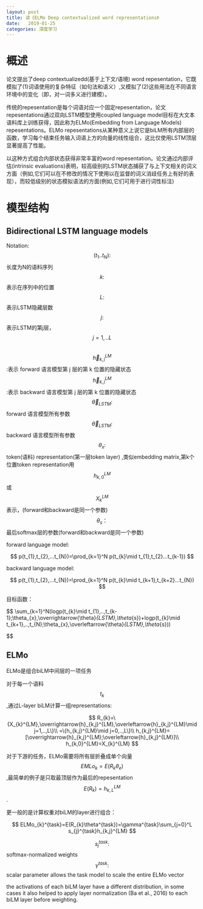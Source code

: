 ```yaml
---
layout: post
title: 读《ELMo Deep contextualized word representations》
date:   2019-01-25
categories: 深度学习
---  
```


# 概述  

论文提出了deep contextualizedd(基于上下文/语境) word repesentation，它既模拟了(1)词语使用的复杂特征（如句法和语义）,又模拟了(2)这些用法在不同语言环境中的变化（即，对一词多义进行建模）。   

传统的repesentation是每个词语对应一个固定repesentation，论文repesentations通过双向LSTM模型使用coupled language model目标在大文本语料库上训练获得，因此称为ELMo(Embedding from Language Models) repesentations。ELMo repesentations从某种意义上说它是biLM所有内部层的函数，学习每个结束任务输入词语上方的向量的线性组合，这比仅使用LSTM顶层显著提高了性能。   

以这种方式组合内部状态获得非常丰富的word repesentation。论文通过内部评估(intrinsic evaluations)表明，较高级别的LSTM状态捕获了与上下文相关的词义方面（例如,它们可以在不修改的情况下使用以在监督的词义消歧任务上有好的表现），而较低级别的状态模拟语法的方面(例如,它们可用于进行词性标注)

# 模型结构  

## Bidirectional LSTM language models 

Notation:    
$$(t_{1}..t_{N}):$$长度为N的语料序列      
$$k:$$表示在序列中的位置    
$$L:$$表示LSTM隐藏层数    
$$j:$$表示LSTM的第j层，$$j=1,..L$$    
$$\overrightarrow{h}_{k,j}^{LM}$$:表示 forward 语言模型第 j 层的第 k 位置的隐藏状态     
$$\overleftarrow{h}_{k,j}^{LM}$$:表示 backward 语言模型第 j 层的第 k 位置的隐藏状态     
$$\overrightarrow{\theta}_{LSTM}:$$forward 语言模型所有参数    
$$\overleftarrow{\theta}_{LSTM}:$$backward 语言模型所有参数    
$$\theta_{x} :$$token(语料) representation(第一层token layer) ,类似embedding matrix,第k个位置token representation用$$h_{k,0}^{LM}$$或$$X_{k}^{LM}$$表示，(forward和backward是同一个参数)   
$$\theta_{s}：$$最后softmax层的参数(forward和backward是同一个参数)   

forward language model:   

$$
p(t_{1},t_{2},...t_{N})=\prod_{k=1}^N p(t_{k}\mid t_{1},t_{2}...t_{k-1})
$$

backward language model:   

$$
p(t_{1},t_{2},...t_{N})=\prod_{k=1}^N p(t_{k}\mid t_{k+1},t_{k+2}...t_{N})
$$  

目标函数：  

$$
\sum_{k=1}^N(logp(t_{k}\mid t_{1},..,t_{k-1};\theta_{x},\overrightarrow{\theta}_{LSTM},\theta_{s})+logp(t_{k}\mid t_{k+1},..,t_{N};\theta_{x},\overleftarrow{\theta}_{LSTM},\theta_{s}))

$$

## ELMo  

ELMo是组合biLM中间层的一项任务

对于每一个语料$$t_{k}$$,通过L-layer biLM计算一组representations:  

$$
R_{k}=\{X_{k}^{LM},\overrightarrow{h}_{k,j}^{LM},\overleftarrow{h}_{k,j}^{LM}\mid j=1,..,L\}\\
=\{h_{k,j}^{LM}\mid j=0,..,L\}\\
h_{k,j}^{LM}=[\overrightarrow{h}_{k,j}^{LM};\overleftarrow{h}_{k,j}^{LM}]\\
h_{k,0}^{LM}=X_{k}^{LM}
$$

对于下游的任务，ELMo需要将所有层折叠成单个向量$$EMLo_{k}=E(R_{k}\theta_{e})$$,最简单的例子是只取最顶层作为最后的repesentation$$E(R_{k})=h_{k,L}^{LM}$$.

更一般的是计算权重对biLM的layer进行组合：   

$$
ELMo_{k}^{task}=E(R_{k}\theta^{task})=\gamma^{task}\sum_{j=0}^L s_{j}^{task}h_{k,j}^{LM}
$$

$$s_{j}^{task}:$$softmax-normalized weights   
$$\gamma^{task}:$$scalar parameter allows the task model to scale the entire ELMo vector   

the activations of each biLM layer have a different distribution, in some cases it also helped to apply layer normalization (Ba et al., 2016) to each biLM layer before weighting.




